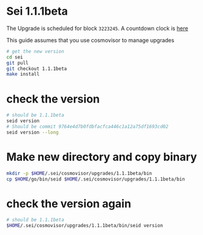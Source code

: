 # Sei 1.1.1beta

The Upgrade is scheduled for block `3223245`. A countdown clock is [here](https://sei.explorers.guru/block/3223245)

This guide assumes that you use cosmovisor to manage upgrades

```bash
# get the new version
cd sei
git pull
git checkout 1.1.1beta
make install
```

# check the version

```bash
# should be 1.1.1beta
seid version
# Should be commit 9764e4d7b0fdbfacfca446c1a12a75df1693cd02
seid version --long
```

# Make new directory and copy binary

```bash
mkdir -p $HOME/.sei/cosmovisor/upgrades/1.1.1beta/bin
cp $HOME/go/bin/seid $HOME/.sei/cosmovisor/upgrades/1.1.1beta/bin
```

# check the version again

```bash
# should be 1.1.1beta
$HOME/.sei/cosmovisor/upgrades/1.1.1beta/bin/seid version
```
